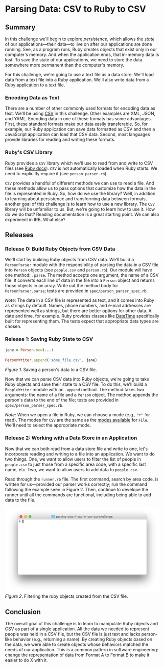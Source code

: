 # Parsing Data: CSV to Ruby to CSV

## Summary
In this challenge we'll begin to explore *[persistence][]*, which allows the *state* of our applications—their data—to live on after our applications are done running.  See, as a program runs, Ruby creates objects that exist only in our computer's memory.  And when the application ends, that in-memory data is lost.  To save the state of our applications, we need to store the data somewhere more permanent than the computer's memory.

For this challenge, we're going to use a text file as a data store.  We'll load data from a text file into a Ruby application.  We'll also write data from a Ruby application to a text file.

### Encoding Data as Text
There are a number of other commonly used formats for encoding data as text.  We'll be using [CSV][wikipedia csv] in this challenge.  Other examples are XML, JSON, and YAML.  Encoding data in one of these formats has some advantages.  First, these standard formats make our data easily transferable.  So, for example, our Ruby application can save data formatted as CSV and then a JavaScript application can load that CSV data.  Second, most languages provide libraries for reading and writing these formats.

### Ruby's CSV Library
Ruby provides a `CSV` library which we'll use to read from and write to CSV files (see [Ruby docs][ruby docs csv]).  `CSV` is not automatically loaded when Ruby starts.  We need to explicitly require it (see `person_parser.rb`).

`CSV` provides a handful of different methods we can use to read a file.  And these methods allow us to pass options that customize how the data in the file is represented in Ruby.  So, how do we use the library?  Well, in addition to learning about persistence and transforming data between formats, another goal of this challenge is to learn how to use a new library.  The `CSV` library will be unfamiliar to us.  But, we're going to learn how to use it.  How do we do that?  Reading documentation is a great starting point.  We can also experiment in IRB.  What else?  


## Releases
### Release 0: Build Ruby Objects from CSV Data
We'll start by building Ruby objects from CSV data.  We'll build a `PersonParser` module with the responsibility of parsing the data in a CSV file into `Person` objects (see `people.csv` and `person.rb`).  Our module will have one method:  `.parse`.  The method accepts one argument, the name of a CSV file.  It converts each line of data in the file into a `Person` object and returns those objects in an array.  Write out the method body for `PersonParser.parse`; tests are provided in `spec/person_parser_spec.rb`.

*Note:*  The data in a CSV file is represented as text, and it comes into Ruby as strings by default.  Names, phone numbers, and e-mail addresses are represented well as strings, but there are better options for other data.  A date and time, for example.  Ruby provides classes like [DateTime][] specifically built for representing them.  The tests expect that appropriate data types are chosen.


### Release 1: Saving Ruby State to CSV
```ruby
jane = Person.new(...)

PersonWriter.append('some_file.csv', jane)
```
*Figure 1*.  Saving a person's data to a CSV file.

Now that we can parse CSV data into Ruby objects, we're going to take Ruby objects and save their state to a CSV file.  To do this, we'll build a `PeopleWriter` module with an `.append` method.  The method takes two arguments:  the name of a file and a `Person` object.  The method appends the person's data to the end of the file; tests are provided in `spec/person_parser_spec.rb`.

*Note:* When we open a file in Ruby, we can choose a mode (e.g., `"r"` for read).  The modes for `CSV` are the same as the [modes available][ruby file modes] for `File`.  We'll need to select the appropriate mode.


### Release 2: Working with a Data Store in an Application
Now that we can both read from a data store file and write to one, let's incorporate reading and writing to a file into an application.  We want to do two things.  One, we want to allow users to filter the list of people in `people.csv` to just those from a specific area code, with a specific last name, etc.  Two, we want to allow users to add data to `people.csv`.

Read through the `runner.rb` file.  The first command, search by area code, is written for us—provided our parser works correctly; run the command following the example seen in Figure 2.  Then, continue to develope the runner until all the commands are functional, including being able to add data to the file.

![runner animation](readme-assets/runner_animation.gif)  
*Figure 2*.  Filtering the ruby objects created from the CSV file.


## Conclusion
The overall goal of this challenge is to learn to manipulate Ruby objects and CSV as part of a single application. All the data we needed to represent people was held in a CSV file, but the CSV file is just text and lacks person-like behavior (e.g., returning a name).  By creating Ruby objects based on the data, we were able to create objects whose behaviors matched the needs of our application. This is a common pattern in software engineering: change the representation of data from Format A to Format B to make it easier to do X with it.

[DateTime]: https://ruby-doc.org/stdlib-2.4.0/libdoc/date/rdoc/DateTime.html
[DateTime.parse]: http://www.ruby-doc.org/stdlib-2.4.0/libdoc/date/rdoc/DateTime.html#method-c-parse
[persistence]: https://en.wikipedia.org/wiki/Persistence_(computer_science)
[ruby docs csv]: http://ruby-doc.org/stdlib-2.4.0/libdoc/csv/rdoc/CSV.html
[ruby file modes]: http://ruby-doc.org/core-2.4.0/IO.html#method-c-new-label-IO+Open+Mode
[wikipedia csv]: https://en.wikipedia.org/wiki/Comma-separated_values
